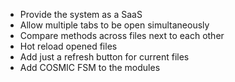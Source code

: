 - Provide the system as a SaaS
- Allow multiple tabs to be open simultaneously
- Compare methods across files next to each other
- Hot reload opened files
- Add just a refresh button for current files
- Add COSMIC FSM to the modules
